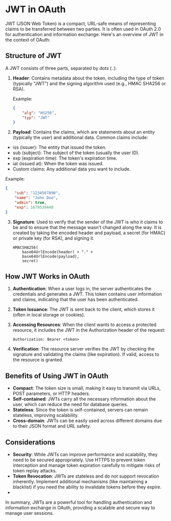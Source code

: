 # JWT in OAuth

JWT (JSON Web Token) is a compact, URL-safe means of representing claims to be transferred between two parties. It is often used in OAuth 2.0 for authentication and information exchange. Here's an overview of JWT in the context of OAuth:

## Structure of JWT

A JWT consists of three parts, separated by dots (`.`):

1. **Header**: Contains metadata about the token, including the type of token (typically "JWT") and the signing algorithm used (e.g., HMAC SHA256 or RSA).

   Example:
   ```json
   {
       "alg": "HS256",
       "typ": "JWT"
   }
   ```
2. **Payload**: Contains the claims, which are statements about an entity (typically the user) and additional data. Common claims include:

-   iss (issuer): The entity that issued the token.
-   sub (subject): The subject of the token (usually the user ID).
-   exp (expiration time): The token's expiration time.
-   iat (issued at): When the token was issued.
-   Custom claims: Any additional data you want to include.

 Example:
   ```json
   {
       "sub": "1234567890",
       "name": "John Doe",
       "admin": true,
       "exp": 1679539440
   }
   ```
3. **Signature**: Used to verify that the sender of the JWT is who it claims to be and to ensure that the message wasn't changed along the way. It is created by taking the encoded header and payload, a secret (for HMAC) or private key (for RSA), and signing it.

   ```
   HMACSHA256(
       base64UrlEncode(header) + "." +
       base64UrlEncode(payload),
       secret)
   ```
   
## How JWT Works in OAuth
1. **Authentication**: When a user logs in, the server authenticates the credentials and generates a JWT. This token contains user information and claims, indicating that the user has been authenticated.

2. **Token Issuance**: The JWT is sent back to the client, which stores it (often in local storage or cookies).

3. **Accessing Resources**: When the client wants to access a protected resource, it includes the JWT in the Authorization header of the request:
   ```
   Authorization: Bearer <token>
   ```
4. **Verification**: The resource server verifies the JWT by checking the signature and validating the claims (like expiration). If valid, access to the resource is granted.

## Benefits of Using JWT in OAuth

-   **Compact**: The token size is small, making it easy to transmit via URLs, POST parameters, or HTTP headers.
-   **Self-contained**: JWTs carry all the necessary information about the user, which can reduce the need for database queries.
-   **Stateless**: Since the token is self-contained, servers can remain stateless, improving scalability.
-   **Cross-domain**: JWTs can be easily used across different domains due to their JSON format and URL safety.

## Considerations
-   **Security**: While JWTs can improve performance and scalability, they need to be secured appropriately. Use HTTPS to prevent token interception and manage token expiration carefully to mitigate risks of token replay attacks.
-   **Token Revocation**: JWTs are stateless and do not support revocation inherently. Implement additional mechanisms (like maintaining a blacklist) if you need the ability to invalidate tokens before they expire.
-   
In summary, JWTs are a powerful tool for handling authentication and information exchange in OAuth, providing a scalable and secure way to manage user sessions.

